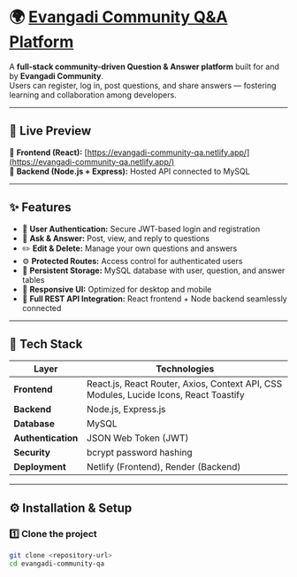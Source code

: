 # 🌍 [Evangadi Community Q&A Platform](https://evangadi-community-qa.netlify.app/)

A **full-stack community-driven Question & Answer platform** built for and by **Evangadi Community**.  
Users can register, log in, post questions, and share answers — fostering learning and collaboration among developers.

---

## 🚀 Live Preview

🔗 **Frontend (React):** [https://evangadi-community-qa.netlify.app/](https://evangadi-community-qa.netlify.app/)  
💾 **Backend (Node.js + Express):** Hosted API connected to MySQL

---

## ✨ Features

- 🔐 **User Authentication:** Secure JWT-based login and registration  
- 💬 **Ask & Answer:** Post, view, and reply to questions  
- ✏️ **Edit & Delete:** Manage your own questions and answers  
- ⚙️ **Protected Routes:** Access control for authenticated users  
- 💾 **Persistent Storage:** MySQL database with user, question, and answer tables  
- 📱 **Responsive UI:** Optimized for desktop and mobile  
- 🚀 **Full REST API Integration:** React frontend + Node backend seamlessly connected  

---

## 🧩 Tech Stack

| Layer | Technologies |
|--------|---------------|
| **Frontend** | React.js, React Router, Axios, Context API, CSS Modules, Lucide Icons, React Toastify |
| **Backend** | Node.js, Express.js |
| **Database** | MySQL |
| **Authentication** | JSON Web Token (JWT) |
| **Security** | bcrypt password hashing |
| **Deployment** | Netlify (Frontend), Render (Backend) |


---

## ⚙️ Installation & Setup

### 1️⃣ Clone the project
```bash
git clone <repository-url>
cd evangadi-community-qa

